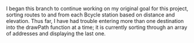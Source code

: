 I began this branch to continue working on my original goal for this project, sorting routes to and from each Bcycle station
based on distance and elevation. Thus far, I have had trouble entering more than one destination into the drawPath 
function at a time; it is currently sorting through an array of addresses and displaying the last one.
